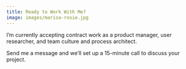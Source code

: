 ```yaml
---
title: Ready to Work With Me?
image: images/marisa-rosie.jpg
---
```


I’m currently accepting contract work as a product manager, user researcher, and team culture and process architect.

Send me a message and we’ll set up a 15-minute call to discuss your project.
